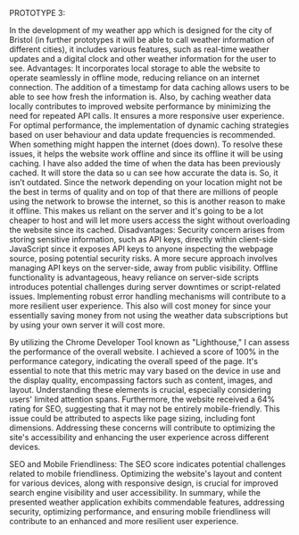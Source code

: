 PROTOTYPE 3:

In the development of my weather app which is designed for the city of Bristol (in further prototypes it will be able to call weather information of different cities), it includes various features, such as real-time weather updates and a digital clock and other weather information for the user to see. 
Advantages:
It incorporates local storage to able the website to operate seamlessly in offline mode, reducing reliance on an internet connection. The addition of a timestamp for data caching allows users to be able to see how fresh the information is. Also, by caching weather data locally contributes to improved website performance by minimizing the need for repeated API calls. It ensures a more responsive user experience. For optimal performance, the implementation of dynamic caching strategies based on user behaviour and data update frequencies is recommended. When something might happen the internet (does down). To resolve these issues, it helps the website work offline and since its offline it will be using caching. I have also added the time of when the data has been previously cached. It will store the data so u can see how accurate the data is. So, it isn’t outdated. Since the network depending on your location might not be the best in terms of quality and on top of that there are millions of people using the network to browse the internet, so this is another reason to make it offline. This makes us reliant on the server and it's going to be a lot cheaper to host and will let more users access the sight without overloading the website since its cached.
Disadvantages:
Security concern arises from storing sensitive information, such as API keys, directly within client-side JavaScript since it exposes API keys to anyone inspecting the webpage source, posing potential security risks. A more secure approach involves managing API keys on the server-side, away from public visibility. Offline functionality is advantageous, heavy reliance on server-side scripts introduces potential challenges during server downtimes or script-related issues. Implementing robust error handling mechanisms will contribute to a more resilient user experience. This also will cost money for since your essentially saving money from not using the weather data subscriptions but by using your own server it will cost more.

By utilizing the Chrome Developer Tool known as "Lighthouse," I can assess the performance of the overall website. I achieved a score of 100% in the performance category, indicating the overall speed of the page. It's essential to note that this metric may vary based on the device in use and the display quality, encompassing factors such as content, images, and layout. Understanding these elements is crucial, especially considering users' limited attention spans.
Furthermore, the website received a 64% rating for SEO, suggesting that it may not be entirely mobile-friendly. This issue could be attributed to aspects like page sizing, including font dimensions. Addressing these concerns will contribute to optimizing the site's accessibility and enhancing the user experience across different devices.

 
SEO and Mobile Friendliness: The SEO score indicates potential challenges related to mobile friendliness. Optimizing the website's layout and content for various devices, along with responsive design, is crucial for improved search engine visibility and user accessibility.
In summary, while the presented weather application exhibits commendable features, addressing security, optimizing performance, and ensuring mobile friendliness will contribute to an enhanced and more resilient user experience.
